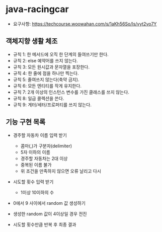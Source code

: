 # java-racingcar
- 요구사항: https://techcourse.woowahan.com/s/1aKh56So/ls/vyt2vo7Y



## 객체지향 생활 체조

- 규칙 1: 한 메서드에 오직 한 단계의 들여쓰기만 한다.
- 규칙 2: else 예약어를 쓰지 않는다.
- 규칙 3: 모든 원시값과 문자열을 포장한다.
- 규칙 4: 한 줄에 점을 하나만 찍는다.
- 규칙 5: 줄여쓰지 않는다(축약 금지).
- 규칙 6: 모든 엔티티를 작게 유지한다.
- 규칙 7: 2개 이상의 인스턴스 변수를 가진 클래스를 쓰지 않는다.
- 규칙 8: 일급 콜렉션을 쓴다.
- 규칙 9: 게터/세터/프로퍼티를 쓰지 않는다.




## 기능 구현 목록

- 경주할 자동차 이름 입력 받기
    + 콤마(,)가 구분자(delimiter)
    + 5자 이하의 이름
    + 경주할 자동차는 2대 이상
    + 중복된 이름 불가
    + 위 조건을 만족하지 않으면 오류 날리고 다시

- 시도할 횟수 입력 받기
    + 1이상 10이하의 수

- 0에서 9 사이에서 random 값 생성하기

- 생성한 random 값이 4이상일 경우 전진

- 시도할 횟수만큼 반복 후 최종 결과